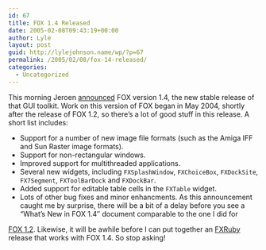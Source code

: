 ```yaml
---
id: 67
title: FOX 1.4 Released
date: 2005-02-08T09:43:19+00:00
author: Lyle
layout: post
guid: http://lylejohnson.name/wp/?p=67
permalink: /2005/02/08/fox-14-released/
categories:
  - Uncategorized
---
```

This morning Jeroen [announced](http://www.fox-toolkit.com/news.html) FOX version 1.4, the new stable release of that GUI toolkit. Work on this version of FOX began in May 2004, shortly after the release of FOX 1.2, so there&#8217;s a lot of good stuff in this release. A short list includes: 

  * Support for a number of new image file formats (such as the Amiga IFF and Sun Raster image formats).
  * Support for non-rectangular windows.
  * Improved support for multithreaded applications.
  * Several new widgets, including `FXSplashWindow`, `FXChoiceBox`, `FXDockSite`, `FX7Segment`, `FXToolBarDock` and `FXDockBar`.
  * Added support for editable table cells in the `FXTable` widget.
  * Lots of other bug fixes and minor enhancments. As this announcement caught me by surprise, there will be a bit of a delay before you see a &#8220;What&#8217;s New in FOX 1.4&#8243; document comparable to the one I did for 

[FOX 1.2](http://www.knology.net/~lyle/fox/1.2/WhatsNew.html). Likewise, it will be awhile before I can put together an [FXRuby](http://www.fxruby.org/) release that works with FOX 1.4. So stop asking!
